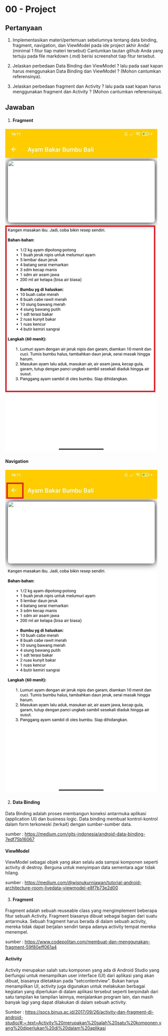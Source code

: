# 00 - Project

## Pertanyaan

1. Implementasikan materi/pertemuan sebelumnya tentang data binding, fragment, navigation, dan ViewModel pada ide project akhir Anda! (minimal 1 fitur tiap materi tersebut) Cantumkan tautan github Anda yang tertuju pada file markdown (.md) berisi screenshot tiap fitur tersebut.

2. Jelaskan perbedaan Data Binding dan ViewModel ? lalu pada saat kapan harus menggunakan Data Binding dan ViewModel ? (Mohon cantumkan referensinya).

3. Jelaskan perbedaan fragment dan Activity ? lalu pada saat kapan harus menggunakan fragment dan Activity ? (Mohon cantumkan referensinya).

## Jawaban

1. #### Fragment
![Fragment](img/fragment.jpeg)
#### Navigation
![Navigation](img/navigation.jpeg)

2. #### Data Binding
Data Binding adalah proses membangun koneksi antarmuka aplikasi (application UI) dan business logic. Data binding membuat kontrol-kontrol dalam form terkoneski (terkait) dengan sumber-sumber data.

sumber : https://medium.com/gits-indonesia/android-data-binding-7edf75b16067

#### ViewModel
ViewModel sebagai objek yang akan selalu ada sampai komponen seperti activity di destroy. Berguna untuk menyimpan data sementara agar tidak hilang.

sumber : https://medium.com/@wisnukurniawan/tutorial-android-architecture-room-livedata-viewmodel-e8f7b73e2d00

3. #### Fragment
Fragment adalah sebuah reuseable class yang mengimplement beberapa fitur sebuah Activity. Fragment biasanya dibuat sebagai bagian dari suatu antarmuka. Sebuah fragment harus berada di dalam sebuah activity, mereka tidak dapat berjalan sendiri tanpa adanya activity tempat mereka menempel.

sumber : https://www.codepolitan.com/membuat-dan-menggunakan-fragment-59f80eff061a4

#### Activity
Activity merupakan salah satu komponen yang ada di Android Studio yang berfungsi untuk menampilkan user interface (UI) dari aplikasi yang akan dibuat, biasanya diletakkan pada “setcontentview”. Bukan hanya menampilkan UI, activity juga digunakan untuk melakukan berbagai kegiatan yang diperlukan di dalam aplikasi tersebut seperti berpindah dari satu tampilan ke tampilan lainnya, menjalankan program lain, dan masih banyak lagi yang dapat dilakukan di dalam sebuah activity. 

Sumber : https://socs.binus.ac.id/2017/09/26/activity-dan-fragment-di-android-studio/#:~:text=Activity%20merupakan%20salah%20satu%20komponen,yang%20diperlukan%20di%20dalam%20aplikasi